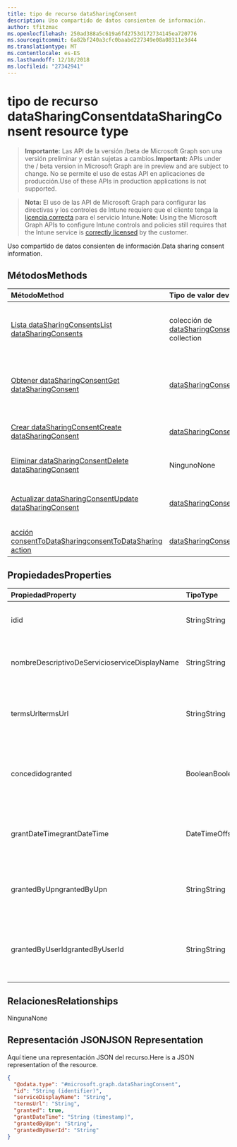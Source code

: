 ```yaml
---
title: tipo de recurso dataSharingConsent
description: Uso compartido de datos consienten de información.
author: tfitzmac
ms.openlocfilehash: 250ad388a5c619a6fd2753d172734145ea720776
ms.sourcegitcommit: 6a82bf240a3cfc0baabd227349e08a08311e3d44
ms.translationtype: MT
ms.contentlocale: es-ES
ms.lasthandoff: 12/18/2018
ms.locfileid: "27342941"
---
```

# <a name="datasharingconsent-resource-type"></a><span data-ttu-id="b570e-103">tipo de recurso dataSharingConsent</span><span class="sxs-lookup"><span data-stu-id="b570e-103">dataSharingConsent resource type</span></span>

> <span data-ttu-id="b570e-104">**Importante:** Las API de la versión /beta de Microsoft Graph son una versión preliminar y están sujetas a cambios.</span><span class="sxs-lookup"><span data-stu-id="b570e-104">**Important:** APIs under the / beta version in Microsoft Graph are in preview and are subject to change.</span></span> <span data-ttu-id="b570e-105">No se permite el uso de estas API en aplicaciones de producción.</span><span class="sxs-lookup"><span data-stu-id="b570e-105">Use of these APIs in production applications is not supported.</span></span>

> <span data-ttu-id="b570e-106">**Nota:** El uso de las API de Microsoft Graph para configurar las directivas y los controles de Intune requiere que el cliente tenga la [licencia correcta](https://go.microsoft.com/fwlink/?linkid=839381) para el servicio Intune.</span><span class="sxs-lookup"><span data-stu-id="b570e-106">**Note:** Using the Microsoft Graph APIs to configure Intune controls and policies still requires that the Intune service is [correctly licensed](https://go.microsoft.com/fwlink/?linkid=839381) by the customer.</span></span>

<span data-ttu-id="b570e-107">Uso compartido de datos consienten de información.</span><span class="sxs-lookup"><span data-stu-id="b570e-107">Data sharing consent information.</span></span>
## <a name="methods"></a><span data-ttu-id="b570e-108">Métodos</span><span class="sxs-lookup"><span data-stu-id="b570e-108">Methods</span></span>
|<span data-ttu-id="b570e-109">Método</span><span class="sxs-lookup"><span data-stu-id="b570e-109">Method</span></span>|<span data-ttu-id="b570e-110">Tipo de valor devuelto</span><span class="sxs-lookup"><span data-stu-id="b570e-110">Return Type</span></span>|<span data-ttu-id="b570e-111">Descripción</span><span class="sxs-lookup"><span data-stu-id="b570e-111">Description</span></span>|
|:---|:---|:---|
|[<span data-ttu-id="b570e-112">Lista dataSharingConsents</span><span class="sxs-lookup"><span data-stu-id="b570e-112">List dataSharingConsents</span></span>](../api/intune-devices-datasharingconsent-list.md)|<span data-ttu-id="b570e-113">colección de [dataSharingConsent](../resources/intune-devices-datasharingconsent.md)</span><span class="sxs-lookup"><span data-stu-id="b570e-113">[dataSharingConsent](../resources/intune-devices-datasharingconsent.md) collection</span></span>|<span data-ttu-id="b570e-114">Propiedades de la lista y relaciones de los objetos [dataSharingConsent](../resources/intune-devices-datasharingconsent.md) .</span><span class="sxs-lookup"><span data-stu-id="b570e-114">List properties and relationships of the [dataSharingConsent](../resources/intune-devices-datasharingconsent.md) objects.</span></span>|
|[<span data-ttu-id="b570e-115">Obtener dataSharingConsent</span><span class="sxs-lookup"><span data-stu-id="b570e-115">Get dataSharingConsent</span></span>](../api/intune-devices-datasharingconsent-get.md)|[<span data-ttu-id="b570e-116">dataSharingConsent</span><span class="sxs-lookup"><span data-stu-id="b570e-116">dataSharingConsent</span></span>](../resources/intune-devices-datasharingconsent.md)|<span data-ttu-id="b570e-117">Leer las propiedades y las relaciones del objeto [dataSharingConsent](../resources/intune-devices-datasharingconsent.md) .</span><span class="sxs-lookup"><span data-stu-id="b570e-117">Read properties and relationships of the [dataSharingConsent](../resources/intune-devices-datasharingconsent.md) object.</span></span>|
|[<span data-ttu-id="b570e-118">Crear dataSharingConsent</span><span class="sxs-lookup"><span data-stu-id="b570e-118">Create dataSharingConsent</span></span>](../api/intune-devices-datasharingconsent-create.md)|[<span data-ttu-id="b570e-119">dataSharingConsent</span><span class="sxs-lookup"><span data-stu-id="b570e-119">dataSharingConsent</span></span>](../resources/intune-devices-datasharingconsent.md)|<span data-ttu-id="b570e-120">Crear un nuevo objeto [dataSharingConsent](../resources/intune-devices-datasharingconsent.md) .</span><span class="sxs-lookup"><span data-stu-id="b570e-120">Create a new [dataSharingConsent](../resources/intune-devices-datasharingconsent.md) object.</span></span>|
|[<span data-ttu-id="b570e-121">Eliminar dataSharingConsent</span><span class="sxs-lookup"><span data-stu-id="b570e-121">Delete dataSharingConsent</span></span>](../api/intune-devices-datasharingconsent-delete.md)|<span data-ttu-id="b570e-122">Ninguno</span><span class="sxs-lookup"><span data-stu-id="b570e-122">None</span></span>|<span data-ttu-id="b570e-123">Elimina un [dataSharingConsent](../resources/intune-devices-datasharingconsent.md).</span><span class="sxs-lookup"><span data-stu-id="b570e-123">Deletes a [dataSharingConsent](../resources/intune-devices-datasharingconsent.md).</span></span>|
|[<span data-ttu-id="b570e-124">Actualizar dataSharingConsent</span><span class="sxs-lookup"><span data-stu-id="b570e-124">Update dataSharingConsent</span></span>](../api/intune-devices-datasharingconsent-update.md)|[<span data-ttu-id="b570e-125">dataSharingConsent</span><span class="sxs-lookup"><span data-stu-id="b570e-125">dataSharingConsent</span></span>](../resources/intune-devices-datasharingconsent.md)|<span data-ttu-id="b570e-126">Actualizar las propiedades de un objeto [dataSharingConsent](../resources/intune-devices-datasharingconsent.md) .</span><span class="sxs-lookup"><span data-stu-id="b570e-126">Update the properties of a [dataSharingConsent](../resources/intune-devices-datasharingconsent.md) object.</span></span>|
|[<span data-ttu-id="b570e-127">acción consentToDataSharing</span><span class="sxs-lookup"><span data-stu-id="b570e-127">consentToDataSharing action</span></span>](../api/intune-devices-datasharingconsent-consenttodatasharing.md)|[<span data-ttu-id="b570e-128">dataSharingConsent</span><span class="sxs-lookup"><span data-stu-id="b570e-128">dataSharingConsent</span></span>](../resources/intune-devices-datasharingconsent.md)|<span data-ttu-id="b570e-129">Todavía no documentado</span><span class="sxs-lookup"><span data-stu-id="b570e-129">Not yet documented</span></span>|

## <a name="properties"></a><span data-ttu-id="b570e-130">Propiedades</span><span class="sxs-lookup"><span data-stu-id="b570e-130">Properties</span></span>
|<span data-ttu-id="b570e-131">Propiedad</span><span class="sxs-lookup"><span data-stu-id="b570e-131">Property</span></span>|<span data-ttu-id="b570e-132">Tipo</span><span class="sxs-lookup"><span data-stu-id="b570e-132">Type</span></span>|<span data-ttu-id="b570e-133">Descripción</span><span class="sxs-lookup"><span data-stu-id="b570e-133">Description</span></span>|
|:---|:---|:---|
|<span data-ttu-id="b570e-134">id</span><span class="sxs-lookup"><span data-stu-id="b570e-134">id</span></span>|<span data-ttu-id="b570e-135">String</span><span class="sxs-lookup"><span data-stu-id="b570e-135">String</span></span>|<span data-ttu-id="b570e-136">El consentimiento de uso compartido de datos Id.</span><span class="sxs-lookup"><span data-stu-id="b570e-136">The data sharing consent Id</span></span>|
|<span data-ttu-id="b570e-137">nombreDescriptivoDeServicio</span><span class="sxs-lookup"><span data-stu-id="b570e-137">serviceDisplayName</span></span>|<span data-ttu-id="b570e-138">String</span><span class="sxs-lookup"><span data-stu-id="b570e-138">String</span></span>|<span data-ttu-id="b570e-139">El nombre para mostrar del flujo de trabajo del servicio</span><span class="sxs-lookup"><span data-stu-id="b570e-139">The display name of the service work flow</span></span>|
|<span data-ttu-id="b570e-140">termsUrl</span><span class="sxs-lookup"><span data-stu-id="b570e-140">termsUrl</span></span>|<span data-ttu-id="b570e-141">String</span><span class="sxs-lookup"><span data-stu-id="b570e-141">String</span></span>|<span data-ttu-id="b570e-142">El TermsUrl para los datos de uso compartido de consentimiento</span><span class="sxs-lookup"><span data-stu-id="b570e-142">The TermsUrl for the data sharing consent</span></span>|
|<span data-ttu-id="b570e-143">concedido</span><span class="sxs-lookup"><span data-stu-id="b570e-143">granted</span></span>|<span data-ttu-id="b570e-144">Boolean</span><span class="sxs-lookup"><span data-stu-id="b570e-144">Boolean</span></span>|<span data-ttu-id="b570e-145">El estado de concedidos para los datos de uso compartido de consentimiento</span><span class="sxs-lookup"><span data-stu-id="b570e-145">The granted state for the data sharing consent</span></span>|
|<span data-ttu-id="b570e-146">grantDateTime</span><span class="sxs-lookup"><span data-stu-id="b570e-146">grantDateTime</span></span>|<span data-ttu-id="b570e-147">DateTimeOffset</span><span class="sxs-lookup"><span data-stu-id="b570e-147">DateTimeOffset</span></span>|<span data-ttu-id="b570e-148">Esta cuenta se le conceden el consentimiento de tiempo</span><span class="sxs-lookup"><span data-stu-id="b570e-148">The time consent was granted for this account</span></span>|
|<span data-ttu-id="b570e-149">grantedByUpn</span><span class="sxs-lookup"><span data-stu-id="b570e-149">grantedByUpn</span></span>|<span data-ttu-id="b570e-150">String</span><span class="sxs-lookup"><span data-stu-id="b570e-150">String</span></span>|<span data-ttu-id="b570e-151">El Upn del usuario que concederse el consentimiento para esta cuenta</span><span class="sxs-lookup"><span data-stu-id="b570e-151">The Upn of the user that granted consent for this account</span></span>|
|<span data-ttu-id="b570e-152">grantedByUserId</span><span class="sxs-lookup"><span data-stu-id="b570e-152">grantedByUserId</span></span>|<span data-ttu-id="b570e-153">String</span><span class="sxs-lookup"><span data-stu-id="b570e-153">String</span></span>|<span data-ttu-id="b570e-154">El identificador de usuario del usuario que concederse el consentimiento para esta cuenta</span><span class="sxs-lookup"><span data-stu-id="b570e-154">The UserId of the user that granted consent for this account</span></span>|

## <a name="relationships"></a><span data-ttu-id="b570e-155">Relaciones</span><span class="sxs-lookup"><span data-stu-id="b570e-155">Relationships</span></span>
<span data-ttu-id="b570e-156">Ninguna</span><span class="sxs-lookup"><span data-stu-id="b570e-156">None</span></span>
## <a name="json-representation"></a><span data-ttu-id="b570e-157">Representación JSON</span><span class="sxs-lookup"><span data-stu-id="b570e-157">JSON Representation</span></span>
<span data-ttu-id="b570e-158">Aquí tiene una representación JSON del recurso.</span><span class="sxs-lookup"><span data-stu-id="b570e-158">Here is a JSON representation of the resource.</span></span>
<!-- {
  "blockType": "resource",
  "keyProperty": "id",
  "@odata.type": "microsoft.graph.dataSharingConsent"
}
-->
``` json
{
  "@odata.type": "#microsoft.graph.dataSharingConsent",
  "id": "String (identifier)",
  "serviceDisplayName": "String",
  "termsUrl": "String",
  "granted": true,
  "grantDateTime": "String (timestamp)",
  "grantedByUpn": "String",
  "grantedByUserId": "String"
}
```





